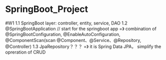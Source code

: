 # SpringBoot_Project

#W1
1.1 SpringBoot layer:  controller, entity, service, DAO
1.2 @SpringBootApplication  // start for the springboot app
    =》 combination of @SpringBootConfiguration, @EnableAutoConfiguration, @ComponentScan(scan  @Component、@Service、@Repository, @Controller)
1.3 JpaRepository？？？  =》 it is Spring Data JPA， simplify the opreration of CRUD
